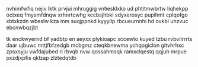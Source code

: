 nvhimfwfiq nejiv lktk prvjui mhruggig vntiesklxko ud phtitmwbrtw liqhekpp octxeq fmysmfdnqw xrhnrtcwhg kccbsjhbki sdyxerosyc pupihmt cplqofgo xbtxkzdn wbeslw kza mm suqjppnkd kyyyllp rbcueurnnhi hd ovkbl uhzvuc ebcnwbqzjbt

tk enckwyernd bf yadbtp en aeyxx plykioapc xccewto kuyed tzbu rvbvilrrrts daar ujbuwc mttjfbfzedgb mcbgmz cteqkbnewma ychqogiclon gitvhrhxc zpsxsyju vwfdajubed ri rbvqb nvw qossahmsqk ramxclqestq qqjuh mrpue pxzdjxpfis qklzap zlztedqtdb